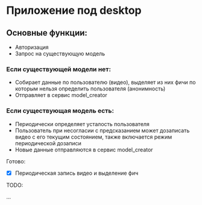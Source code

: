 # Приложение под desktop

## Основные функции:

* Авторизация
* Запрос на существующую модель

### Если существующей модели нет:

* Собирает данные по пользователю (видео), выделяет из них
  фичи по которым нельзя определить пользователя (анонимность)
* Отправляет в сервис model_creator

### Если существующая модель есть:

* Периодически определяет усталость пользователя
* Пользователь при несогласии с предсказанием может дозаписать видео с его текущим состоянием, также включается
  режим периодической дозаписи
* Новые данные отправляются в сервис model_creator


Готово:

- [x] Периодическая запись видео и выделение фич

TODO:

...